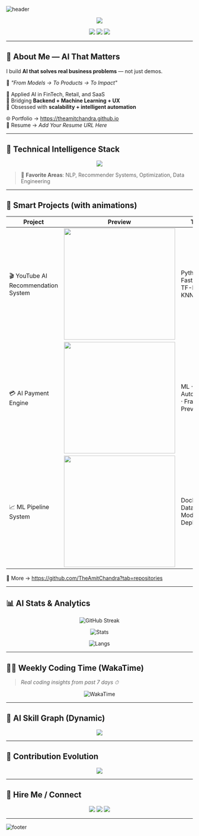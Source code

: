 <!-- ====================== AI FUTURISTIC HEADER ====================== -->
![header](https://capsule-render.vercel.app/api?type=waving&color=0:1A2980,100:26D0CE&height=220&text=Amit%20Chandra%20%7C%20AI%20Engineer&fontColor=ffffff&fontSize=42&fontAlignY=40&desc=Engineering%20AI%20That%20Transforms%20Business&descAlignY=65&descAlign=50)

<p align="center">
  <img src="https://readme-typing-svg.herokuapp.com?color=%2300F0FF&size=26&center=true&vCenter=true&width=900&lines=AI+Engineer+%7C+ML+%7C+DL+%7C+MLOps;Turning+Data+Into+Intelligence;Intelligent+Automation+%7C+Recommendation+Systems;FastAPI+%7C+Odoo+%7C+React+Expert" />
</p>

<p align="center">
  <img src="https://komarev.com/ghpvc/?username=TheAmitChandra&style=for-the-badge&color=0ea5e9" />
  <img src="https://img.shields.io/github/followers/TheAmitChandra?style=for-the-badge&color=purple" />
  <img src="https://img.shields.io/github/stars/TheAmitChandra?style=for-the-badge&color=yellow" />
</p>

---

## 🤖 About Me — AI That Matters
I build **AI that solves real business problems** — not just demos.

📌 *"From Models → To Products → To Impact"*

🔹 Applied AI in FinTech, Retail, and SaaS  
🔹 Bridging **Backend + Machine Learning + UX**  
🔹 Obsessed with **scalability + intelligent automation**  

🌐 Portfolio → https://theamitchandra.github.io  
📄 Resume → *Add Your Resume URL Here*  

---

## 🧠 Technical Intelligence Stack

<p align="center">
  <img src="https://skillicons.dev/icons?i=python,pytorch,tensorflow,fastapi,react,sklearn,postgres,docker,git,linux,aws&theme=dark" />
</p>

> 📌 **Favorite Areas**: NLP, Recommender Systems, Optimization, Data Engineering

---

## 🚀 Smart Projects (with animations)

| Project | Preview | Tech |
|--------|--------|------|
| 🎬 YouTube AI Recommendation System | <img src="https://media.tenor.com/0YP_5Ar72PoAAAAC/youtube-recommendation.gif" width="300"/> | Python · FastAPI · TF-IDF · KNN |
| 💳 AI Payment Engine | <img src="https://media.tenor.com/jkL3RSbfqH8AAAAC/ai-fintech.gif" width="300"/> | ML · Automation · Fraud Prevention |
| 📈 ML Pipeline System | <img src="https://media.tenor.com/YZPnGuPeZv0AAAAC/ml.gif" width="300"/> | Docker · Data Ops · Model Deployment |

📌 More → https://github.com/TheAmitChandra?tab=repositories

---

## 📊 AI Stats & Analytics

<div align="center">

![GitHub Streak](https://github-readme-streak-stats.herokuapp.com/?user=TheAmitChandra&theme=tokyonight&hide_border=true)

![Stats](https://github-readme-stats.vercel.app/api?username=TheAmitChandra&show_icons=true&theme=tokyonight&hide_border=true)

![Langs](https://github-readme-stats.vercel.app/api/top-langs/?username=TheAmitChandra&layout=compact&theme=tokyonight&hide_border=true)

</div>

---

## 🧑‍💻 Weekly Coding Time (WakaTime)
> *Real coding insights from past 7 days ⏱*

<div align="center">
  
![WakaTime](https://github-readme-stats.vercel.app/api/wakatime?username=AmitChandra&layout=compact&theme=react&hide_border=true)

</div>

---

## 🧬 AI Skill Graph (Dynamic)
<p align="center">
<img src="https://github-profile-summary-cards.vercel.app/api/cards/profile-details?username=TheAmitChandra&theme=tokyonight"/>
</p>

---

## 🐍 Contribution Evolution

<p align="center">
  <img src="https://raw.githubusercontent.com/TheAmitChandra/TheAmitChandra/output/github-contribution-grid-snake.svg" />
</p>

---

## 🎯 Hire Me / Connect

<p align="center">
<a href="https://www.linkedin.com/in/theamitchandra/"><img src="https://img.shields.io/badge/LinkedIn-0077B5?style=for-the-badge&logo=linkedin&logoColor=white"></a>
<a href="mailto:theamitchandra.ac@gmail.com"><img src="https://img.shields.io/badge/Email-EA4335?style=for-the-badge&logo=gmail&logoColor=white"></a>
<a href="https://theamitchandra.github.io"><img src="https://img.shields.io/badge/Portfolio-0ea5e9?style=for-the-badge&logo=google-chrome&logoColor=white"></a>
</p>

---

![footer](https://capsule-render.vercel.app/api?type=waving&color=0:26D0CE,100:1A2980&height=130&section=footer&text=Let's%20Build%20the%20AI%20Future%20🚀&fontSize=22&fontColor=ffffff)
